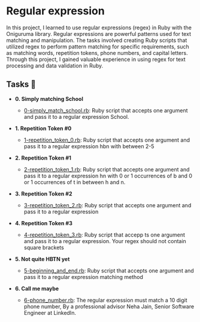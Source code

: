 # Regular expression

In this project, I learned to use regular expressions (regex) in Ruby with the Oniguruma library. Regular expressions are powerful patterns used for text matching and manipulation. The tasks involved creating Ruby scripts that utilized regex to perform pattern matching for specific requirements, such as matching words, repetition tokens, phone numbers, and capital letters. Through this project, I gained valuable experience in using regex for text processing and data validation in Ruby.

## Tasks :page_with_curl:

* **0. Simply matching School**
  * [0-simply_match_school.rb](./0-simply_match_school.rb): Ruby script that accepts one argument and pass it to a regular expression School.

* **1. Repetition Token #0**
  * [1-repetition_token_0.rb](./1-repetition_token_0.rb): Ruby script that accepts one argument and pass it to a regular expression hbn with between 2-5 

* **2. Repetition Token #1**
  * [2-repetition_token_1.rb](./2-repetition_token_1.rb): Ruby script that accepts one argument and pass it to a regular expression hn with 0 or 1 occurrences of b and 0 or 1 occurrences of t in between h and n.

* **3. Repetition Token #2**
  * [3-repetition_token_2.rb](./3-repetition_token_2.rb): Ruby script that accepts one argument and pass it to a regular expression

* **4. Repetition Token #3**
  * [4-repetition_token_3.rb](./4-repetition_token_3.rb): Ruby script that accepp
ts one argument and pass it to a regular expression. Your regex should not contain square brackets

* **5. Not quite HBTN yet**
  * [5-beginning_and_end.rb](./5-beginning_and_end.rb): Ruby script that accepts one argument and pass it to a regular expression matching method

* **6. Call me maybe**
  * [6-phone_number.rb](./6-phone_number.rb): The regular expression must match a 10 digit phone number, By a professional advisor Neha Jain, Senior Software Engineer at LinkedIn.


